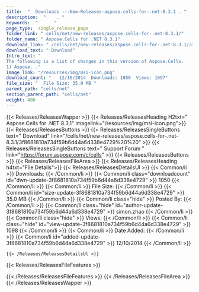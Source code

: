```yaml
---
title:  "  Downloads ---New-Releases-aspose.cells-for-.net-8.3.1 . " 
description:  "    . " 
keywords:  "    . " 
page_type:  single_release_page
folder_link: " cells/net/new-releases/aspose.cells-for-.net-8.3.1/"
folder_name: " Aspose.Cells for .NET 8.3.1"
download_link: " /cells/net/new-releases/aspose.cells-for-.net-8.3.1/3f8681810a734f59b6d44a6d338e4729"
download_text: " Download"
Intro_text: " 
The following is a list of changes in this version of Aspose.Cells.
1) Aspose..."
image_link: "/resources/img/msi-icon.png"
download_count: "   12/10/2014  Downloads: 1050  Views: 1097"
file_size: "  File Size: 35.0 MB "
parent_path: "cells/net"
section_parent_path: "cells/net"
weight: 480
---
```


{{< Releases/ReleasesWapper >}}
  {{< Releases/ReleasesHeading H2txt=" Aspose.Cells for .NET 8.3.1" imagelink="/resources/img/msi-icon.png">}}
  {{< Releases/ReleasesButtons >}}
    {{< Releases/ReleasesSingleButtons text=" Download" link="/cells/net/new-releases/aspose.cells-for-.net-8.3.1/3f8681810a734f59b6d44a6d338e4729%20%20" >}}
    {{< Releases/ReleasesSingleButtons text=" Support Forum " link="https://forum.aspose.com/c/cells" >}}
  {{< Releases/ReleasesButtons >}}
  {{< Releases/ReleasesFileArea >}}
    {{< Releases/ReleasesHeading h4txt="File Details">}}
    {{< Releases/ReleasesDetailsUl >}}
            {{< Common/li  >}} Downloads: {{< /Common/li >}} 
      {{< Common/li class="downloadcount" id="dwn-update-3f8681810a734f59b6d44a6d338e4729" >}} 1050 {{< /Common/li >}} 
      {{< Common/li  >}} File Size: {{< /Common/li >}} 
      {{< Common/li id="size-update-3f8681810a734f59b6d44a6d338e4729" >}} 35.0 MB {{< /Common/li >}} 
      {{< Common/li  class="hide" >}} Posted By: {{< /Common/li >}} 
      {{< Common/li class="hide" id="author-update-3f8681810a734f59b6d44a6d338e4729" >}} simon.zhao {{< /Common/li >}} 
      {{< Common/li class="hide"  >}} Views: {{< /Common/li >}} 
      {{< Common/li class="hide" id="view-update-3f8681810a734f59b6d44a6d338e4729" >}} 1098 {{< /Common/li >}} 
      {{< Common/li  >}} Date Added: {{< /Common/li >}} 
      {{< Common/li id="added-update-3f8681810a734f59b6d44a6d338e4729" >}} 12/10/2014 {{< /Common/li >}} 

    {{< /Releases/ReleasesDetailsUl >}}

  {{< Releases/ReleasesFileFeatures >}}
      
  {{< /Releases/ReleasesFileFeatures >}}
 {{< /Releases/ReleasesFileArea >}}
{{< /Releases/ReleasesWapper >}}


